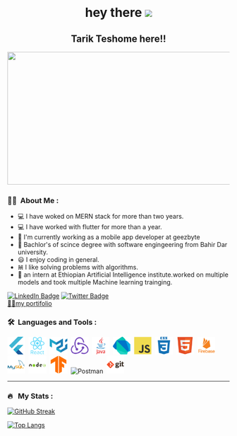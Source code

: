 

<p align="center"><img src="https://komarev.com/ghpvc/?username=tarik350&style=for-the-badge&color=brightgreen" alt=""></p>

<h1 align="center">hey there <img src="https://media.giphy.com/media/hvRJCLFzcasrR4ia7z/giphy.gif" width="40"></h1>
<h2 align="center">Tarik Teshome here!!</h2>

<p align="center"><img src="https://media.giphy.com/media/bAQH7WXKqtIBrPs7sR/giphy.gif" width="600" height="300"  /></p>

### 👨‍💻 &nbsp;About Me :
- 💻 I have woked on MERN stack for more than two years.
- 💻 I have worked with flutter for more than a year.
- 📱 I'm currently working as a mobile app developer at geezbyte
- 🌴 Bachlor's of scince degree with software engingeering from Bahir Dar university.
- 😃 I enjoy coding in general. 
- 𝌣 I like solving problems with algorithms. 
- 🤖 an intern at Ethiopian Artificial Intelligence institute.worked on multiple models and took multiple Machine learning trainging.

<div>
<span >
<a href="https://www.linkedin.com/in/tarik-teshome-1aa857218/"><img src="https://img.shields.io/badge/LinkedIn-blue?style=for-the-badge&logo=linkedin&logoColor=white" alt="LinkedIn Badge"></a>
</span>
  <span >
<a href="https://twitter.com/tarik_teshome"><img src="https://img.shields.io/badge/Twitter-blue?style=for-the-badge&logo=Twitter&logoColor=white" alt="Twitter Badge"></a>
</span>
  </span>


  </div>
  <div>
    <a href="https://tarikdev.tech">👨‍💻my portifolio</a>
  </div>


### 🛠 &nbsp;Languages and Tools :

<p>
<img src="https://github.com/devicons/devicon/blob/master/icons/flutter/flutter-original.svg" title="Flutter" alt="Flutter" width="40" height="40"/>&nbsp;
<img src="https://github.com/devicons/devicon/blob/master/icons/react/react-original-wordmark.svg" title="React" alt="React" width="40" height="40"/>&nbsp;
<img src="https://github.com/devicons/devicon/blob/master/icons/materialui/materialui-original.svg" title="Material UI" alt="Material UI" width="40" height="40"/>&nbsp;
<img src="https://github.com/devicons/devicon/blob/master/icons/redux/redux-original.svg" title="Redux" alt="Redux " width="40" height="40"/>&nbsp;
<img src="https://github.com/devicons/devicon/blob/master/icons/java/java-original-wordmark.svg" title="Java" alt="Java" width="40" height="40"/>&nbsp;
<img src="https://github.com/devicons/devicon/blob/master/icons/dart/dart-original.svg" title="dart"  alt="dart" width="40" height="40"/>&nbsp;
<img src="https://github.com/devicons/devicon/blob/master/icons/javascript/javascript-original.svg" title="JavaScript" alt="JavaScript" width="40" height="40"/>&nbsp;
<img src="https://github.com/devicons/devicon/blob/master/icons/css3/css3-plain-wordmark.svg"  title="CSS3" alt="CSS" width="40" height="40"/>&nbsp;
<img src="https://github.com/devicons/devicon/blob/master/icons/html5/html5-original.svg" title="HTML5" alt="HTML" width="40" height="40"/>&nbsp;
<img src="https://github.com/devicons/devicon/blob/master/icons/firebase/firebase-plain-wordmark.svg" title="Firebase" alt="Firebase" width="40" height="40"/>&nbsp;
<img src="https://github.com/devicons/devicon/blob/master/icons/mysql/mysql-original-wordmark.svg" title="MySQL"  alt="MySQL" width="40" height="40"/>&nbsp;
<img src="https://github.com/devicons/devicon/blob/master/icons/nodejs/nodejs-original-wordmark.svg" title="NodeJS" alt="NodeJS" width="40" height="40"/>&nbsp;
<img src="https://github.com/devicons/devicon/blob/master/icons/tensorflow/tensorflow-original.svg" title="tensorflow" alt="tensorflow" width="40" height="40"/>&nbsp;
<img src="https://www.vectorlogo.zone/logos/getpostman/getpostman-icon.svg" title="Postman"  alt="Postman" width="40" height="40"/>&nbsp;
<img src="https://github.com/devicons/devicon/blob/master/icons/git/git-original-wordmark.svg" title="Git" **alt="Git" width="40" height="40"/>&nbsp;
</p>

---

### 🔥 &nbsp; My Stats :
[![GitHub Streak](http://github-readme-streak-stats.herokuapp.com?user=tarik350&theme=windows-dark&hide_border=true&border_radius=1&date_format=j%20M%5B%20Y%5D)](https://git.io/streak-stats)

[![Top Langs](https://github-readme-stats.vercel.app/api/top-langs/?username=tarik350&layout=compact&theme=algolia)](https://github.com/anuraghazra/github-readme-stats)
